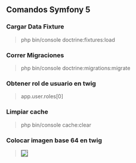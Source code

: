 ## Comandos Symfony 5
### Cargar Data Fixture
>php bin/console doctrine:fixtures:load
### Correr Migraciones
> php bin/console doctrine:migrations:migrate
### Obtener rol de usuario en twig
> app.user.roles[0]
### Limpiar cache
>php bin/console cache:clear
### Colocar imagen base 64 en twig
><img style="border: 1px solid;" class="d-block w-100" src="{{ 'data:image;base64,'~requerimiento.anexo2 }}">
